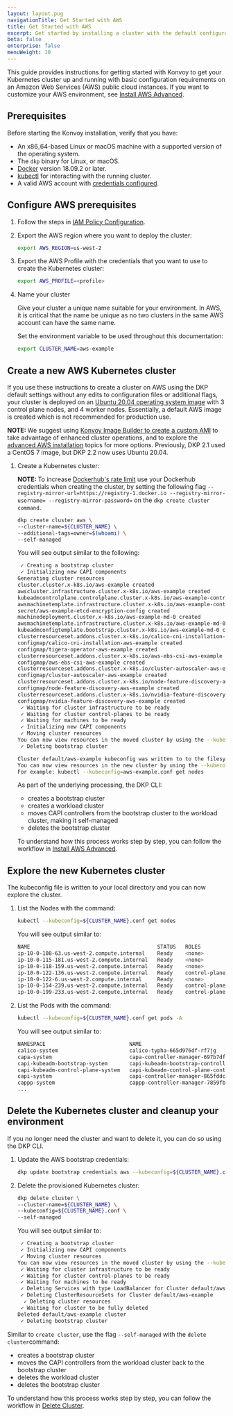 ```yaml
---
layout: layout.pug
navigationTitle: Get Started with AWS
title: Get Started with AWS
excerpt: Get started by installing a cluster with the default configuration settings on AWS
beta: false
enterprise: false
menuWeight: 10
---
```


This guide provides instructions for getting started with Konvoy to get your Kubernetes cluster up and running with basic configuration requirements on an Amazon Web Services (AWS) public cloud instances. If you want to customize your AWS environment, see [Install AWS Advanced][advanced].

## Prerequisites

Before starting the Konvoy installation, verify that you have:

- An x86_64-based Linux or macOS machine with a supported version of the operating system.
- The `dkp` binary for Linux, or macOS.
- [Docker][install_docker] version 18.09.2 or later.
- [kubectl][install_kubectl] for interacting with the running cluster.
- A valid AWS account with [credentials configured][aws_credentials].

## Configure AWS prerequisites

1.  Follow the steps in [IAM Policy Configuration](../iam-policies).

1.  Export the AWS region where you want to deploy the cluster:

    ```bash
    export AWS_REGION=us-west-2
    ```

1.  Export the AWS Profile with the credentials that you want to use to create the Kubernetes cluster:

    ```bash
    export AWS_PROFILE=<profile>
    ```

1.  Name your cluster

    Give your cluster a unique name suitable for your environment. In AWS, it is critical that the name be unique as no two clusters in the same AWS account can have the same name.

    Set the environment variable to be used throughout this documentation:

    ```bash
    export CLUSTER_NAME=aws-example
    ```

## Create a new AWS Kubernetes cluster

If you use these instructions to create a cluster on AWS using the DKP default settings without any edits to configuration files or additional flags, your cluster is deployed on an [Ubuntu 20.04 operating system image][supported-systems] with 3 control plane nodes, and 4 worker nodes.  Essentially, a default AWS image is created which is not recommended for production use.

<p class="message--note"><strong>NOTE: </strong>
We suggest using <a href="../../../image-builder/create-ami">Konvoy Image Builder to create a custom AMI</a> to take advantage of enhanced cluster operations, and to explore the <a href="../advanced">advanced AWS installation</a> topics for more options.  Previously, DKP 2.1 used a CentOS 7 image, but DKP 2.2 now uses Ubuntu 20.04.
</p>

1.  Create a Kubernetes cluster:

    <p class="message--note"><strong>NOTE: </strong>To increase <a href="https://docs.docker.com/docker-hub/download-rate-limit/">Dockerhub's rate limit</a> use your Dockerhub credentials when creating the cluster, by setting the following flag <code>--registry-mirror-url=https://registry-1.docker.io --registry-mirror-username= --registry-mirror-password=</code> on the <code>dkp create cluster command</code>.</p>

    ```bash
    dkp create cluster aws \
    --cluster-name=${CLUSTER_NAME} \
    --additional-tags=owner=$(whoami) \
    --self-managed
    ```

    You will see output similar to the following:

    ```sh
     ✓ Creating a bootstrap cluster
	 ✓ Initializing new CAPI components
	Generating cluster resources
	cluster.cluster.x-k8s.io/aws-example created
	awscluster.infrastructure.cluster.x-k8s.io/aws-example created
	kubeadmcontrolplane.controlplane.cluster.x-k8s.io/aws-example-control-plane created
	awsmachinetemplate.infrastructure.cluster.x-k8s.io/aws-example-control-plane created
	secret/aws-example-etcd-encryption-config created
	machinedeployment.cluster.x-k8s.io/aws-example-md-0 created
	awsmachinetemplate.infrastructure.cluster.x-k8s.io/aws-example-md-0 created
	kubeadmconfigtemplate.bootstrap.cluster.x-k8s.io/aws-example-md-0 created
	clusterresourceset.addons.cluster.x-k8s.io/calico-cni-installation-aws-example created
	configmap/calico-cni-installation-aws-example created
	configmap/tigera-operator-aws-example created
	clusterresourceset.addons.cluster.x-k8s.io/aws-ebs-csi-aws-example created
	configmap/aws-ebs-csi-aws-example created
	clusterresourceset.addons.cluster.x-k8s.io/cluster-autoscaler-aws-example created
	configmap/cluster-autoscaler-aws-example created
	clusterresourceset.addons.cluster.x-k8s.io/node-feature-discovery-aws-example created
	configmap/node-feature-discovery-aws-example created
	clusterresourceset.addons.cluster.x-k8s.io/nvidia-feature-discovery-aws-example created
	configmap/nvidia-feature-discovery-aws-example created
	 ✓ Waiting for cluster infrastructure to be ready
	 ✓ Waiting for cluster control-planes to be ready
	 ✓ Waiting for machines to be ready
	 ✓ Initializing new CAPI components
	 ✓ Moving cluster resources
	You can now view resources in the moved cluster by using the --kubeconfig flag with kubectl. For example: kubectl --kubeconfig=/home/gflorinskaya/repos/advanced-tests/konvoy2-test-v3/aws-example.conf get nodes
	 ✓ Deleting bootstrap cluster

	Cluster default/aws-example kubeconfig was written to to the filesystem.
	You can now view resources in the new cluster by using the --kubeconfig flag with kubectl.
	For example: kubectl --kubeconfig=aws-example.conf get nodes
    ```

    As part of the underlying processing, the DKP CLI:
    - creates a bootstrap cluster
    - creates a workload cluster
    - moves CAPI controllers from the bootstrap cluster to the workload cluster, making it self-managed
    - deletes the bootstrap cluster

    To understand how this process works step by step, you can follow the workflow in [Install AWS Advanced][advanced].

## Explore the new Kubernetes cluster

The kubeconfig file is written to your local directory and you can now explore the cluster.

1.  List the Nodes with the command:

    ```bash
    kubectl --kubeconfig=${CLUSTER_NAME}.conf get nodes
    ```

    You will see output similar to:

    ```sh
	NAME                                         STATUS   ROLES                  AGE   VERSION
	ip-10-0-108-63.us-west-2.compute.internal    Ready    <none>                 59m   v1.22.8
	ip-10-0-115-181.us-west-2.compute.internal   Ready    <none>                 59m   v1.22.8
	ip-10-0-118-159.us-west-2.compute.internal   Ready    <none>                 59m   v1.22.8
	ip-10-0-122-136.us-west-2.compute.internal   Ready    control-plane,master   60m   v1.22.8
	ip-10-0-122-6.us-west-2.compute.internal     Ready    <none>                 59m   v1.22.8
	ip-10-0-154-239.us-west-2.compute.internal   Ready    control-plane,master   59m   v1.22.8
	ip-10-0-199-233.us-west-2.compute.internal   Ready    control-plane,master   57m   v1.22.8
    ```

1.  List the Pods with the command:

    ```bash
    kubectl --kubeconfig=${CLUSTER_NAME}.conf get pods -A
    ```

    You will see output similar to:

    ```sh
    NAMESPACE                           NAME                                                                 READY   STATUS    RESTARTS   AGE
    calico-system                       calico-typha-665d976df-rf7jg                                         1/1     Running   0          60m
    capa-system                         capa-controller-manager-697b7df888-vhcbj                             2/2     Running   0          57m
    capi-kubeadm-bootstrap-system       capi-kubeadm-bootstrap-controller-manager-67d8fc9688-5p65s           1/1     Running   0          57m
    capi-kubeadm-control-plane-system   capi-kubeadm-control-plane-controller-manager-846ff8b565-jqmhd       1/1     Running   0          57m
    capi-system                         capi-controller-manager-865fddc84c-9g7bb                             1/1     Running   0          57m
    cappp-system                        cappp-controller-manager-7859fbbb7f-xjh6k                            1/1     Running   0          56m
    ...
    ```

## Delete the Kubernetes cluster and cleanup your environment

If you no longer need the cluster and want to delete it, you can do so using the DKP CLI.

1.  Update the AWS bootstrap credentials:

    ```bash
    dkp update bootstrap credentials aws --kubeconfig=${CLUSTER_NAME}.conf
    ```

1.  Delete the provisioned Kubernetes cluster:

    ```bash
    dkp delete cluster \
    --cluster-name=${CLUSTER_NAME} \
    --kubeconfig=${CLUSTER_NAME}.conf \
    --self-managed
    ```

    You will see output similar to:

    ```sh
	 ✓ Creating a bootstrap cluster
	 ✓ Initializing new CAPI components
	 ✓ Moving cluster resources
	You can now view resources in the moved cluster by using the --kubeconfig flag with kubectl. For example: kubectl --kubeconfig=aws-example-bootstrap.conf get nodes
	 ✓ Waiting for cluster infrastructure to be ready
	 ✓ Waiting for cluster control-planes to be ready
	 ✓ Waiting for machines to be ready
	 ✓ Deleting Services with type LoadBalancer for Cluster default/aws-example
	 ✓ Deleting ClusterResourceSets for Cluster default/aws-example
	  ✓ Deleting cluster resources
	 ✓ Waiting for cluster to be fully deleted
	Deleted default/aws-example cluster
	 ✓ Deleting bootstrap cluster
    ```

Similar to `create cluster`, use the flag `--self-managed` with the `delete cluster`command:

- creates a bootstrap cluster
- moves the CAPI controllers from the workload cluster back to the bootstrap cluster
- deletes the workload cluster
- deletes the bootstrap cluster

To understand how this process works step by step, you can follow the workflow in [Delete Cluster][advanced_delete].

[advanced]: ../advanced/
[advanced_delete]: ../advanced/delete/
[aws_advanced]: ../advanced
[aws_credentials]: https://docs.aws.amazon.com/cli/latest/userguide/cli-configure-profiles.htm
[install_docker]: https://docs.docker.com/get-docker/
[install_kubectl]: https://kubernetes.io/docs/tasks/tools/#kubectl
[kib_create_ami]: ../../../image-builder/create-ami
[supported-systems]: ../../../supported-operating-systems

